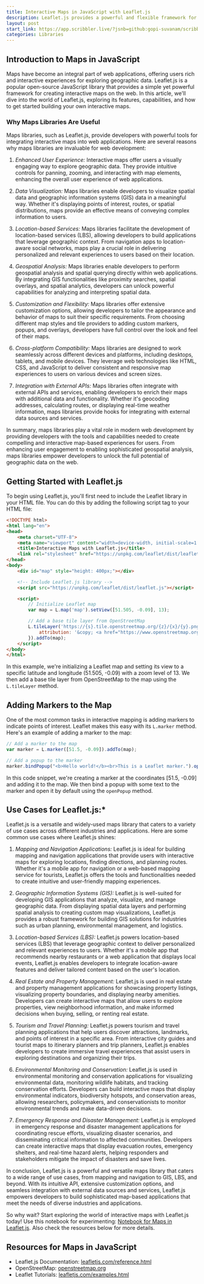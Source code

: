 ```yaml
---
title: Interactive Maps in JavaScript with Leaflet.js
description: Leaflet.js provides a powerful and flexible framework for creating interactive maps on the web. With its simple API and extensive documentation, developers can easily integrate maps into their web applications and provide users with engaging and informative experiences. 
layout: post
start_link: https://app.scribbler.live/?jsnb=github:gopi-suvanam/scribbler-examples/Leaflet-js-Maps-Example.jsnb
categories: Libraries
---
```


## Introduction to Maps in JavaScript
Maps have become an integral part of web applications, offering users rich and interactive experiences for exploring geographic data. Leaflet.js is a popular open-source JavaScript library that provides a simple yet powerful framework for creating interactive maps on the web. In this article, we'll dive into the world of Leaflet.js, exploring its features, capabilities, and how to get started building your own interactive maps.

### Why Maps Libraries Are Useful

Maps libraries, such as Leaflet.js, provide developers with powerful tools for integrating interactive maps into web applications. Here are several reasons why maps libraries are invaluable for web development:

1. *Enhanced User Experience:* Interactive maps offer users a visually engaging way to explore geographic data. They provide intuitive controls for panning, zooming, and interacting with map elements, enhancing the overall user experience of web applications.

2. *Data Visualization:* Maps libraries enable developers to visualize spatial data and geographic information systems (GIS) data in a meaningful way. Whether it's displaying points of interest, routes, or spatial distributions, maps provide an effective means of conveying complex information to users.

3. *Location-based Services:* Maps libraries facilitate the development of location-based services (LBS), allowing developers to build applications that leverage geographic context. From navigation apps to location-aware social networks, maps play a crucial role in delivering personalized and relevant experiences to users based on their location.

4. *Geospatial Analysis:* Maps libraries enable developers to perform geospatial analysis and spatial querying directly within web applications. By integrating GIS functionalities like proximity searches, spatial overlays, and spatial analytics, developers can unlock powerful capabilities for analyzing and interpreting spatial data.

5. *Customization and Flexibility:* Maps libraries offer extensive customization options, allowing developers to tailor the appearance and behavior of maps to suit their specific requirements. From choosing different map styles and tile providers to adding custom markers, popups, and overlays, developers have full control over the look and feel of their maps.

6. *Cross-platform Compatibility:* Maps libraries are designed to work seamlessly across different devices and platforms, including desktops, tablets, and mobile devices. They leverage web technologies like HTML, CSS, and JavaScript to deliver consistent and responsive map experiences to users on various devices and screen sizes.

7. *Integration with External APIs:* Maps libraries often integrate with external APIs and services, enabling developers to enrich their maps with additional data and functionality. Whether it's geocoding addresses, calculating routes, or displaying real-time weather information, maps libraries provide hooks for integrating with external data sources and services.

In summary, maps libraries play a vital role in modern web development by providing developers with the tools and capabilities needed to create compelling and interactive map-based experiences for users. From enhancing user engagement to enabling sophisticated geospatial analysis, maps libraries empower developers to unlock the full potential of geographic data on the web.


## Getting Started with Leaflet.js
To begin using Leaflet.js, you'll first need to include the Leaflet library in your HTML file. You can do this by adding the following script tag to your HTML file:

```html
<!DOCTYPE html>
<html lang="en">
<head>
    <meta charset="UTF-8">
    <meta name="viewport" content="width=device-width, initial-scale=1.0">
    <title>Interactive Maps with Leaflet.js</title>
    <link rel="stylesheet" href="https://unpkg.com/leaflet/dist/leaflet.css" />
</head>
<body>
    <div id="map" style="height: 400px;"></div>

    <!-- Include Leaflet.js library -->
    <script src="https://unpkg.com/leaflet/dist/leaflet.js"></script>

    <script>
        // Initialize Leaflet map
        var map = L.map('map').setView([51.505, -0.09], 13);

        // Add a base tile layer from OpenStreetMap
        L.tileLayer('https://{s}.tile.openstreetmap.org/{z}/{x}/{y}.png', {
            attribution: '&copy; <a href="https://www.openstreetmap.org/copyright">OpenStreetMap</a> contributors'
        }).addTo(map);
    </script>
</body>
</html>
```

In this example, we're initializing a Leaflet map and setting its view to a specific latitude and longitude (51.505, -0.09) with a zoom level of 13. We then add a base tile layer from OpenStreetMap to the map using the `L.tileLayer` method.

## Adding Markers to the Map
One of the most common tasks in interactive mapping is adding markers to indicate points of interest. Leaflet makes this easy with its `L.marker` method. Here's an example of adding a marker to the map:

```javascript
// Add a marker to the map
var marker = L.marker([51.5, -0.09]).addTo(map);

// Add a popup to the marker
marker.bindPopup("<b>Hello world!</b><br>This is a Leaflet marker.").openPopup();
```

In this code snippet, we're creating a marker at the coordinates [51.5, -0.09] and adding it to the map. We then bind a popup with some text to the marker and open it by default using the `openPopup` method.

## Use Cases for Leaflet.js:*

Leaflet.js is a versatile and widely-used maps library that caters to a variety of use cases across different industries and applications. Here are some common use cases where Leaflet.js shines:

1. *Mapping and Navigation Applications:* Leaflet.js is ideal for building mapping and navigation applications that provide users with interactive maps for exploring locations, finding directions, and planning routes. Whether it's a mobile app for navigation or a web-based mapping service for tourists, Leaflet.js offers the tools and functionalities needed to create intuitive and user-friendly mapping experiences.

2. *Geographic Information Systems (GIS):* Leaflet.js is well-suited for developing GIS applications that analyze, visualize, and manage geographic data. From displaying spatial data layers and performing spatial analysis to creating custom map visualizations, Leaflet.js provides a robust framework for building GIS solutions for industries such as urban planning, environmental management, and logistics.

3. *Location-based Services (LBS):* Leaflet.js powers location-based services (LBS) that leverage geographic context to deliver personalized and relevant experiences to users. Whether it's a mobile app that recommends nearby restaurants or a web application that displays local events, Leaflet.js enables developers to integrate location-aware features and deliver tailored content based on the user's location.

4. *Real Estate and Property Management:* Leaflet.js is used in real estate and property management applications for showcasing property listings, visualizing property boundaries, and displaying nearby amenities. Developers can create interactive maps that allow users to explore properties, view neighborhood information, and make informed decisions when buying, selling, or renting real estate.

5. *Tourism and Travel Planning:* Leaflet.js powers tourism and travel planning applications that help users discover attractions, landmarks, and points of interest in a specific area. From interactive city guides and tourist maps to itinerary planners and trip planners, Leaflet.js enables developers to create immersive travel experiences that assist users in exploring destinations and organizing their trips.

6. *Environmental Monitoring and Conservation:* Leaflet.js is used in environmental monitoring and conservation applications for visualizing environmental data, monitoring wildlife habitats, and tracking conservation efforts. Developers can build interactive maps that display environmental indicators, biodiversity hotspots, and conservation areas, allowing researchers, policymakers, and conservationists to monitor environmental trends and make data-driven decisions.

7. *Emergency Response and Disaster Management:* Leaflet.js is employed in emergency response and disaster management applications for coordinating rescue efforts, visualizing disaster scenarios, and disseminating critical information to affected communities. Developers can create interactive maps that display evacuation routes, emergency shelters, and real-time hazard alerts, helping responders and stakeholders mitigate the impact of disasters and save lives.

In conclusion, Leaflet.js is a powerful and versatile maps library that caters to a wide range of use cases, from mapping and navigation to GIS, LBS, and beyond. With its intuitive API, extensive customization options, and seamless integration with external data sources and services, Leaflet.js empowers developers to build sophisticated map-based applications that meet the needs of diverse industries and applications.

So why wait? Start exploring the world of interactive maps with Leaflet.js today! Use this notebook for experimenting: [Notebook for Maps in Leaflet.js](https://app.scribbler.live/?jsnb=github:gopi-suvanam/scribbler-examples/Leaflet-js-Maps-Example.jsnb). Also check the resources below for more details.


## Resources for Maps in JavaScript
- Leaflet.js Documentation: [leafletjs.com/reference.html](https://leafletjs.com/reference.html)
- OpenStreetMap: [openstreetmap.org](https://www.openstreetmap.org/)
- Leaflet Tutorials: [leafletjs.com/examples.html](https://leafletjs.com/examples.html)
